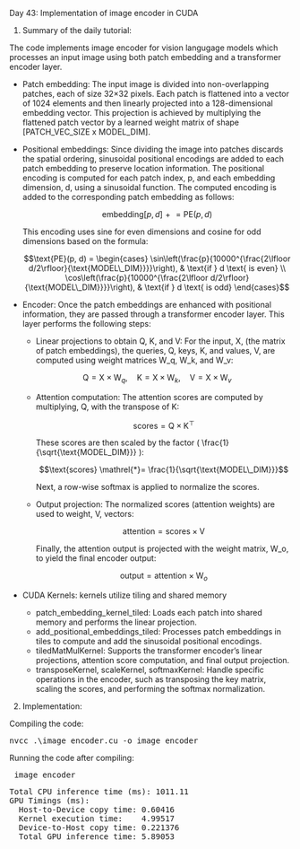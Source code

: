 Day 43: Implementation of image encoder in CUDA

1) Summary of the daily tutorial:

The code implements image encoder for vision langugage models which processes an input image using both patch embedding and a transformer encoder layer.

- Patch embedding: The input image is divided into non-overlapping patches, each of size 32×32 pixels. Each patch is flattened into a vector of 1024 elements and then linearly projected into a 128-dimensional embedding vector. This projection is achieved by multiplying the flattened patch vector by a learned weight matrix of shape [PATCH_VEC_SIZE x MODEL_DIM].

- Positional embeddings: Since dividing the image into patches discards the spatial ordering, sinusoidal positional encodings are added to each patch embedding to preserve location information. The positional encoding is computed for each patch index, p, and each embedding dimension, d, using a sinusoidal function. The computed encoding is added to the corresponding patch embedding as follows:

  ```math
  \text{embedding}[p, d] \mathrel{+}= \text{PE}(p, d)
  ```

  This encoding uses sine for even dimensions and cosine for odd dimensions based on the formula:

  ```math
  \text{PE}(p, d) = 
  \begin{cases} 
  \sin\left(\frac{p}{10000^{\frac{2\lfloor d/2\rfloor}{\text{MODEL\_DIM}}}}\right), & \text{if } d \text{ is even} \\
  \cos\left(\frac{p}{10000^{\frac{2\lfloor d/2\rfloor}{\text{MODEL\_DIM}}}}\right), & \text{if } d \text{ is odd}
  \end{cases}
  ``` 

- Encoder: Once the patch embeddings are enhanced with positional information, they are passed through a transformer encoder layer. This layer performs the following steps:
  
  - Linear projections to obtain Q, K, and V: For the input, X, (the matrix of patch embeddings), the queries, Q, keys, K, and values, V, are computed using weight matrices W_q, W_k, and W_v:

  ```math
  \text{Q} = \text{X} \times \text{W}_q,\quad
  \text{K} = \text{X} \times \text{W}_k,\quad
  \text{V} = \text{X} \times \text{W}_v
  ``` 

  - Attention computation: The attention scores are computed by multiplying, Q, with the transpose of K:

    ```math
    \text{scores} = \text{Q} \times \text{K}^\top
    ```
    
    These scores are then scaled by the factor \( \frac{1}{\sqrt{\text{MODEL\_DIM}}} \):

    ```math
    \text{scores} \mathrel{*}= \frac{1}{\sqrt{\text{MODEL\_DIM}}}
    ```

    Next, a row-wise softmax is applied to normalize the scores.

  - Output projection: The normalized scores (attention weights) are used to weight, V, vectors:

    ```math
    \text{attention} = \text{scores} \times \text{V}
    ``` 
        
    Finally, the attention output is projected with the weight matrix, W_o, to yield the final encoder output:

    ```math
    \text{output} = \text{attention} \times \text{W}_o
    ```

- CUDA Kernels: kernels utilize tiling and shared memory
  - patch_embedding_kernel_tiled: Loads each patch into shared memory and performs the linear projection.
  - add_positional_embeddings_tiled: Processes patch embeddings in tiles to compute and add the sinusoidal positional encodings.
  - tiledMatMulKernel: Supports the transformer encoder’s linear projections, attention score computation, and final output projection.
  - transposeKernel, scaleKernel, softmaxKernel: Handle specific operations in the encoder, such as transposing the key matrix, scaling the scores, and performing the softmax normalization.

2) Implementation:

Compiling the code:  

<pre>nvcc .\image_encoder.cu -o image_encoder</pre>

Running the code after compiling: 

<pre> image_encoder </pre>

<pre>Total CPU inference time (ms): 1011.11
GPU Timings (ms):
  Host-to-Device copy time: 0.60416
  Kernel execution time:    4.99517
  Device-to-Host copy time: 0.221376
  Total GPU inference time: 5.89053</pre>